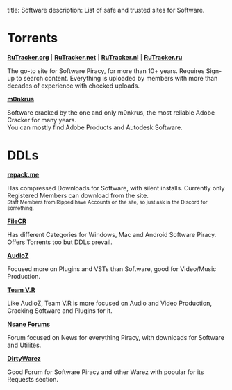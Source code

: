 title: Software
description: List of safe and trusted sites for Software.

# Torrents

**[RuTracker.org](https://rutracker.org)** | **[RuTracker.net](https://rutracker.net)** | **[RuTracker.nl](https://rutracker.nl)** | **[RuTracker.ru](https://rutracker.ru)**

The go-to site for Software Piracy, for more than 10+ years. Requires Sign-up to search content.
Everything is uploaded by members with more than decades of experience with checked uploads.

**[m0nkrus](https://w14.monkrus.ws/)**

Software cracked by the one and only m0nkrus, the most reliable Adobe Cracker for many years.  
You can mostly find Adobe Products and Autodesk Software.

# DDLs

**[repack.me](https://repack.me)**

Has compressed Downloads for Software, with silent installs. Currently only Registered Members can download from the site.  
<sub>Staff Members from Ripped have Accounts on the site, so just ask in the Discord for something.</sub>  

**[FileCR](https://filecr.com)**

Has different Categories for Windows, Mac and Android Software Piracy. Offers Torrents too but DDLs prevail.  

**[AudioZ](https://audioz.download/)**

Focused more on Plugins and VSTs than Software, good for Video/Music Production.

**[Team V.R](https://codec.kiev.ua/releases.html)**

Like AudioZ, Team V.R is more focused on Audio and Video Production, Cracking Software and Plugins for it.

**[Nsane Forums](https://nsaneforums.com/)**

Forum focused on News for everything Piracy, with downloads for Software and Utilites.  

**[DirtyWarez](https://forum.dirtywarez.com/)**

Good Forum for Software Piracy and other Warez with popular for its Requests section.
